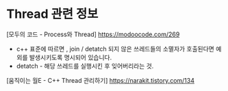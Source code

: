 
# Thread 관련 정보


[모두의 코드 - Process와 Thread] <https://modoocode.com/269>
 - c++ 표준에 따르면 , join / detatch 되지 않은 쓰레드들의 소멸자가 호출된다면 예외를 발생시키도록 명시되어 있습니다.
 - detatch - 해당 쓰레드를 실행시킨 후 잊어버리라는 것.


[움직이는 월E - C++ Thread 관리하기] <https://narakit.tistory.com/134>
